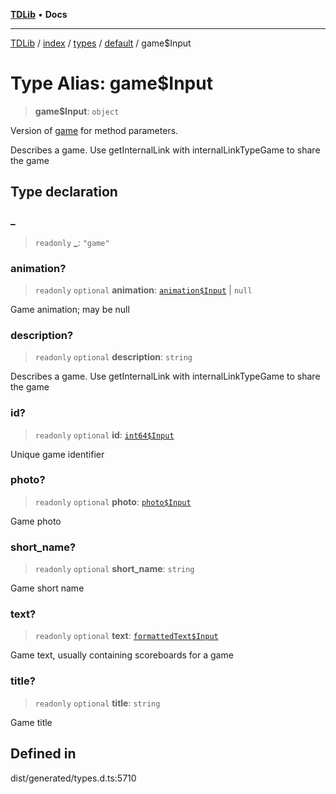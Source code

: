 [**TDLib**](../../../../../../README.md) • **Docs**

***

[TDLib](../../../../../../modules.md) / [index](../../../../../README.md) / [types](../../../README.md) / [default](../README.md) / game$Input

# Type Alias: game$Input

> **game$Input**: `object`

Version of [game](game.md) for method parameters.

Describes a game. Use getInternalLink with internalLinkTypeGame to share the game

## Type declaration

### \_

> `readonly` **\_**: `"game"`

### animation?

> `readonly` `optional` **animation**: [`animation$Input`](animation$Input.md) \| `null`

Game animation; may be null

### description?

> `readonly` `optional` **description**: `string`

Describes a game. Use getInternalLink with internalLinkTypeGame to share the game

### id?

> `readonly` `optional` **id**: [`int64$Input`](int64$Input.md)

Unique game identifier

### photo?

> `readonly` `optional` **photo**: [`photo$Input`](photo$Input.md)

Game photo

### short\_name?

> `readonly` `optional` **short\_name**: `string`

Game short name

### text?

> `readonly` `optional` **text**: [`formattedText$Input`](formattedText$Input.md)

Game text, usually containing scoreboards for a game

### title?

> `readonly` `optional` **title**: `string`

Game title

## Defined in

dist/generated/types.d.ts:5710
